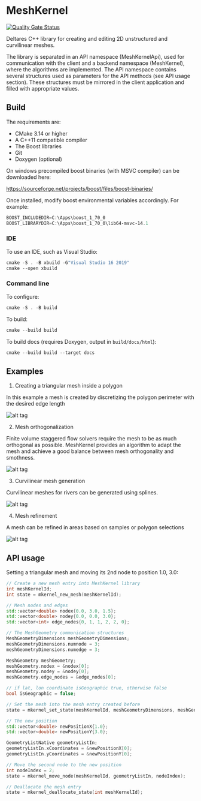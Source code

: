 # MeshKernel
[![Quality Gate Status](https://sonarcloud.io/api/project_badges/measure?project=Deltares_Grid_Editor_back-end&metric=alert_status)](https://sonarcloud.io/dashboard?id=Deltares_Grid_Editor_back-end)

Deltares C++ library for creating and editing 2D unstructured and curvilinear meshes.

The library is separated in an API namespace (MeshKernelApi), used for communication with the client and a backend namespace (MeshKernel), where the algorithms are implemented. 
The API namespace contains several structures used as parameters for the API methods (see API usage section). 
These structures must be mirrored in the client application and filled with appropriate values.

## Build

The requirements are:
- CMake 3.14 or higher
- A C++11 compatible compiler
- The Boost libraries
- Git
- Doxygen (optional)


On windows precompiled boost binaries (with MSVC compiler) can be downloaded here:

https://sourceforge.net/projects/boost/files/boost-binaries/ 

Once installed, modify boost environmental variables accordingly. For example:
```powershell
BOOST_INCLUDEDIR=C:\Apps\boost_1_70_0
BOOST_LIBRARYDIR=C:\Apps\boost_1_70_0\lib64-msvc-14.1
```
### IDE
To use an IDE, such as Visual Studio:

```powershell
cmake -S . -B xbuild -G"Visual Studio 16 2019"
cmake --open xbuild
```
### Command line
To configure:
```powershell
cmake -S . -B build
```

To build:
```powershell
cmake --build build
```

To build docs (requires Doxygen, output in `build/docs/html`):
```powershell
cmake --build build --target docs
```





## Examples

1. Creating a triangular mesh inside a polygon

In this example a mesh is created by discretizing the polygon perimeter with the desired edge length

![alt tag](doc/figures/TriangularMeshInPolygon.jpg)

2. Mesh orthogonalization

Finite volume staggered flow solvers require the mesh to be as much orthogonal as possible. 
MeshKernel provides an algorithm to adapt the mesh and achieve a good balance between mesh orthogonality and smothness.

![alt tag](doc/figures/MeshOrthogonalization.jpg)

3. Curvilinear mesh generation

Curvilinear meshes for rivers can be generated using splines.

![alt tag](doc/figures/OrthogonalCurvilinearGrid.jpg)

4. Mesh refinement

A mesh can be refined in areas based on samples or polygon selections 

![alt tag](doc/figures/GridRefinement.jpg)


## API usage

Setting a triangular mesh and moving its 2nd node to position 1.0, 3.0:
```c++
// Create a new mesh entry into MeshKernel library
int meshKernelId;
int state = mkernel_new_mesh(meshKernelId);

// Mesh nodes and edges
std::vector<double> nodex{0.0, 3.0, 1.5};
std::vector<double> nodey{0.0, 0.0, 3.0};
std::vector<int> edge_nodes{0, 1, 1, 2, 2, 0};

// The MeshGeometry communication structures
MeshGeometryDimensions meshGeometryDimensions;
meshGeometryDimensions.numnode = 3;
meshGeometryDimensions.numedge = 3;

MeshGeometry meshGeometry;
meshGeometry.nodex = &nodex[0];
meshGeometry.nodey = &nodey[0];
meshGeometry.edge_nodes = &edge_nodes[0];

// if lat, lon coordinate isGeographic true, otherwise false
bool isGeographic = false;

// Set the mesh into the mesh entry created before
state = mkernel_set_state(meshKernelId, meshGeometryDimensions, meshGeometry, isGeographic);

// The new position
std::vector<double> newPositionX{1.0};
std::vector<double> newPositionY{3.0};

GeometryListNative geometryListIn;
geometryListIn.xCoordinates = &newPositionX[0];
geometryListIn.yCoordinates = &newPositionY[0];

// Move the second node to the new position  
int nodeIndex = 2; 
state = mkernel_move_node(meshKernelId, geometryListIn, nodeIndex);

// Deallocate the mesh entry
state = mkernel_deallocate_state(int meshKernelId);
```
